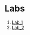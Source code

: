# Labs
1. [Lab_1](https://github.com/yuriybobyk/ik-31-bobyk/tree/master/Lab1)
2. [Lab_2](https://github.com/yuriybobyk/ik-31-bobyk/tree/master/lab_2)
